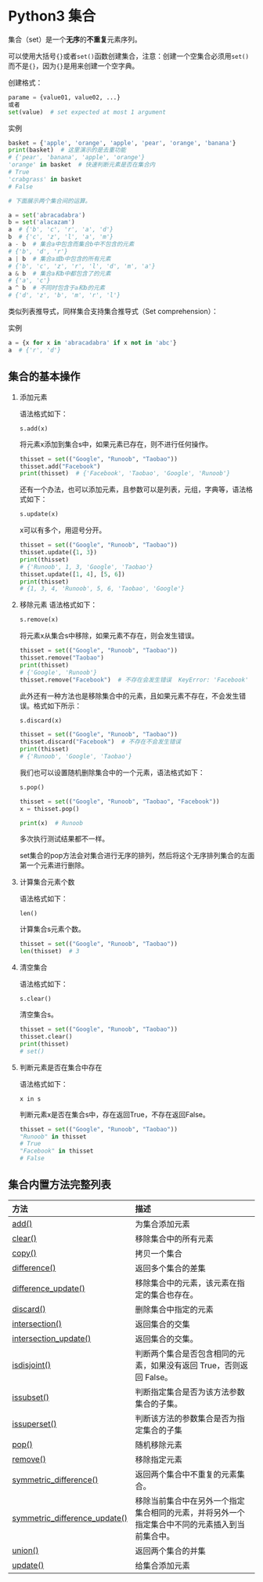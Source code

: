 # Python3 集合

集合（set）是一个**无序**的**不重复**元素序列。

可以使用大括号`{}`或者`set()`函数创建集合，注意：创建一个空集合必须用`set()`而不是`{}`，因为`{}`是用来创建一个空字典。

创建格式：

```python
parame = {value01, value02, ...}
或者
set(value)  # set expected at most 1 argument
```

实例

```python
basket = {'apple', 'orange', 'apple', 'pear', 'orange', 'banana'}
print(basket)  # 这里演示的是去重功能
# {'pear', 'banana', 'apple', 'orange'}
'orange' in basket  # 快速判断元素是否在集合内
# True
'crabgrass' in basket
# False

# 下面展示两个集合间的运算。

a = set('abracadabra')
b = set('alacazam')
a  # {'b', 'c', 'r', 'a', 'd'}
b  # {'c', 'z', 'l', 'a', 'm'}
a - b  # 集合a中包含而集合b中不包含的元素
# {'b', 'd', 'r'}
a | b  # 集合a或b中包含的所有元素
# {'b', 'c', 'z', 'r', 'l', 'd', 'm', 'a'}
a & b  # 集合a和b中都包含了的元素
# {'a', 'c'}
a ^ b  # 不同时包含于a和b的元素
# {'d', 'z', 'b', 'm', 'r', 'l'}

```

类似列表推导式，同样集合支持集合推导式（Set comprehension）：

实例

```python
a = {x for x in 'abracadabra' if x not in 'abc'}
a  # {'r', 'd'}

```

## 集合的基本操作

1. 添加元素

   语法格式如下：

   `s.add(x)`

   将元素x添加到集合s中，如果元素已存在，则不进行任何操作。

   ```python
   thisset = set(("Google", "Runoob", "Taobao"))
   thisset.add("Facebook")
   print(thisset)  # {'Facebook', 'Taobao', 'Google', 'Runoob'}
   ```

   还有一个办法，也可以添加元素，且参数可以是列表，元组，字典等，语法格式如下：

   ```python
   s.update(x)
   ```

   x可以有多个，用逗号分开。

   ```python
   thisset = set(("Google", "Runoob", "Taobao"))
   thisset.update({1, 3})
   print(thisset)
   # {'Runoob', 1, 3, 'Google', 'Taobao'}
   thisset.update([1, 4], [5, 6])
   print(thisset)
   # {1, 3, 4, 'Runoob', 5, 6, 'Taobao', 'Google'}
   ```

2. 移除元素
   语法格式如下：

   ```python
   s.remove(x)
   ```

   将元素x从集合s中移除，如果元素不存在，则会发生错误。

   ```python
   thisset = set(("Google", "Runoob", "Taobao"))
   thisset.remove("Taobao")
   print(thisset)
   # {'Google', 'Runoob'}
   thisset.remove("Facebook")  # 不存在会发生错误  KeyError: 'Facebook'
   
   ```

   此外还有一种方法也是移除集合中的元素，且如果元素不存在，不会发生错误。格式如下所示：

   ```python
   s.discard(x)
   ```

   ```python
   thisset = set(("Google", "Runoob", "Taobao"))
   thisset.discard("Facebook")  # 不存在不会发生错误
   print(thisset)
   # {'Runoob', 'Google', 'Taobao'}
   ```

   我们也可以设置随机删除集合中的一个元素，语法格式如下：

   ```python
   s.pop()
   ```

   ```python
   thisset = set(("Google", "Runoob", "Taobao", "Facebook"))
   x = thisset.pop()
   
   print(x)  # Runoob
   ```

   多次执行测试结果都不一样。

   set集合的pop方法会对集合进行无序的排列，然后将这个无序排列集合的左面第一个元素进行删除。

3. 计算集合元素个数

   语法格式如下：

   `len()`

   计算集合s元素个数。

   ```python
   thisset = set(("Google", "Runoob", "Taobao"))
   len(thisset)  # 3
   ```

4. 清空集合

   语法格式如下：

   `s.clear()`

   清空集合s。

   ```python
   thisset = set(("Google", "Runoob", "Taobao"))
   thisset.clear()
   print(thisset)
   # set()
   ```

5. 判断元素是否在集合中存在

   语法格式如下：

   `x in s`

   判断元素x是否在集合s中，存在返回True，不存在返回False。

   ```python
   thisset = set(("Google", "Runoob", "Taobao"))
   "Runoob" in thisset
   # True
   "Facebook" in thisset
   # False
   ```

   

## 集合内置方法完整列表

| 方法                                                         | 描述                                                         |
| :----------------------------------------------------------- | :----------------------------------------------------------- |
| [add()](https://www.runoob.com/python3/ref-set-add.html)     | 为集合添加元素                                               |
| [clear()](https://www.runoob.com/python3/ref-set-clear.html) | 移除集合中的所有元素                                         |
| [copy()](https://www.runoob.com/python3/ref-set-copy.html)   | 拷贝一个集合                                                 |
| [difference()](https://www.runoob.com/python3/ref-set-difference.html) | 返回多个集合的差集                                           |
| [difference_update()](https://www.runoob.com/python3/ref-set-difference_update.html) | 移除集合中的元素，该元素在指定的集合也存在。                 |
| [discard()](https://www.runoob.com/python3/ref-set-discard.html) | 删除集合中指定的元素                                         |
| [intersection()](https://www.runoob.com/python3/ref-set-intersection.html) | 返回集合的交集                                               |
| [intersection_update()](https://www.runoob.com/python3/ref-set-intersection_update.html) | 返回集合的交集。                                             |
| [isdisjoint()](https://www.runoob.com/python3/ref-set-isdisjoint.html) | 判断两个集合是否包含相同的元素，如果没有返回 True，否则返回 False。 |
| [issubset()](https://www.runoob.com/python3/ref-set-issubset.html) | 判断指定集合是否为该方法参数集合的子集。                     |
| [issuperset()](https://www.runoob.com/python3/ref-set-issuperset.html) | 判断该方法的参数集合是否为指定集合的子集                     |
| [pop()](https://www.runoob.com/python3/ref-set-pop.html)     | 随机移除元素                                                 |
| [remove()](https://www.runoob.com/python3/ref-set-remove.html) | 移除指定元素                                                 |
| [symmetric_difference()](https://www.runoob.com/python3/ref-set-symmetric_difference.html) | 返回两个集合中不重复的元素集合。                             |
| [symmetric_difference_update()](https://www.runoob.com/python3/ref-set-symmetric_difference_update.html) | 移除当前集合中在另外一个指定集合相同的元素，并将另外一个指定集合中不同的元素插入到当前集合中。 |
| [union()](https://www.runoob.com/python3/ref-set-union.html) | 返回两个集合的并集                                           |
| [update()](https://www.runoob.com/python3/ref-set-update.html) | 给集合添加元素                                               |





